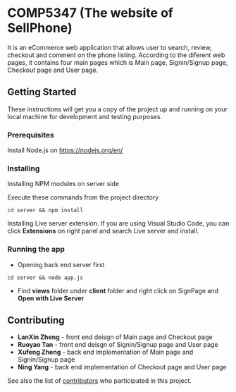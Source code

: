 # COMP5347 (The website of SellPhone)

It is an eCommerce web application that allows user to search, review, checkout and comment on the phone listing.
According to the diferent web pages, it contains four main pages which is Main page, Signin/Signup page, Checkout page and User page.

## Getting Started

These instructions will get you a copy of the project up and running on your local machine for development and testing purposes. 

### Prerequisites

Install Node.js on https://nodejs.org/en/

### Installing

Installing NPM modules on server side

Execute these commands from the project directory

```
cd server && npm install
```

Installing Live server extension. If you are using Visual Studio Code, you can click **Extensions** on right panel and search Live server and install.

### Running the app

* Opening back end server first

```
cd server && node app.js
```

* Find **views** folder under **client** folder and right click on SignPage and **Open with Live Server**

## Contributing

* **LanXin Zheng** - front end deisgn of Main page and Checkout page
* **Ruoyao Tan** - front end deisgn of Signin/Signup page and User page
* **Xufeng Zheng** - back end implementation of Main page and Signin/Signup page 
* **Ning Yang** - back end implementation of Checkout page and User page

See also the list of [contributors](https://github.sydney.edu.au/COMP5347-2022/WebDev-11/graphs/contributors) who participated in this project.
